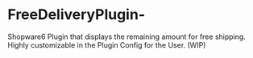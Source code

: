 # FreeDeliveryPlugin-
Shopware6 Plugin that displays the remaining amount for free shipping. Highly customizable in the Plugin Config for the User. (WIP)
